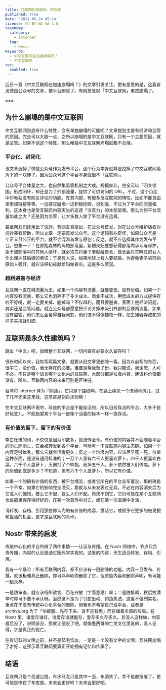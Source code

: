 ```yaml
---
title: 互联网在崩塌吗，然后呢
published: true
date: '2024-05-24 05:24'
license: CC-BY-NC-SA-4.0
taxonomy:
  category:
    - Internet
  tag:
    - Nostr
keywords:
  - 中文互联网在加速崩塌吗？
  - 中文互联网
toc:
  enabled: true
---
```


近日一篇《中文互联网在加速崩塌吗？》的文章引发关注。更有意思的是，这篇首发微信公众号的文章，被平台删除了。有网友感叹「中文互联网」果然崩塌了。

===

## 为什么崩塌的是中文互联网

中文互联网到底有什么特性，会有单独崩塌的可能呢？文章提到主要有经济和监管的原因。完全可以大胆一点，之所以崩塌的是中文互联网，只有一个主要原因，就是监管。如果不谈这个特性，那么唯独中文互联网坍塌就极不合理。

### 平台化、封闭化

该文章选择了微信公众号作为发布平台，这个行为本身就算是挖掉了中文互联网墙角下的一块砖了。因为公众号这个平台本身就很不「互联网」。

公众号平台体量之大，也自然集监管机制之大成。规模如此，完全可以「闭关锁国」形成闭环，却还是为了外部流量，提供了可供访问的 URL。不过，这个页面中却唯独没有网友评论的功能。在其内部，有很多反互联网的特性，比如不能自由使用超链接等等。一边感叹崩塌一边积极挖砖，说到底，不过为了平台的流量福利。这本身也是受互联网内容天生的追逐「注意力」的本能驱使。那么为何平台流量如此之大？还是因为监管，让大多数人除了平台没有选择。

甚至网友们还用出了诀窍。有网友曾提出，在公众号首发，对在公众号维护版权对抗抄袭有帮助，所以文章一定要首发公众号。这个逻辑有些奇怪，如果公众号是一个正义且公正的平台，就不会混淆首发与原创；反之，就不应选择其作为发布平台。想象一下：在原始森林的玛帕部落里，新婚夫妇要想获得部落内承认与保护，免于被部落中的其他人破坏，就必须先将妻子奉献给酋长，酋长会对其睡过的女人作出保护其婚姻的承诺；于是有人说，如果地球上有人要结婚，为避免妻子被玛帕原始人强奸，就应该把初夜献给玛帕酋长。这是多么荒诞。

### 趋利避害与经济

互联网一直在喊流量为王。如果一个内容有流量，就能变现，就有价值。如果一个内容没有流量，那么它也消耗不了多少成本。商业不成功，用低成本的方式提供存档不好吗，就一定要关掉、删掉吗？不仅趋利，而且要避害。表面上是经济问题，其实还是监管问题。就连公众号都愿意把评论关掉来吸引外部的互联网流量，如果没有监管，他们怎么会舍得自我阉割，他们恨不得像植物一样，把生殖器弄成花的样子来招蜂引蝶。

## 互联网是永久性建筑吗？

跳出「中文」吧，放眼整个互联网，一切内容有必要永久留存吗？

很长时间以来，我每写两篇文章，就要从旧文章里删除一篇。因为以前写的东西，很中二，没价值，毫无存在的必要。谁要是帮我备了份，我只能说，我谢您，大可不必。不只是哪个语言哪个文化内的互联网，大部分都是垃圾内容，连语料价值都没有。所以，互联网内容的未来可别是区块链。

台湾将 Internet 译为「网路」，它只是个路线啊。在路上碰见一个流动地摊儿，过了几年还来这里找，这简直是刻舟求剑嘛！

在中文互联网环境中，耿直的平台是不能存活的，所以目前存活的平台，大多不是好玩意儿。不能指望某个平台一直像个活着的标本一样一直存活。

### 有价值的留下，留下的有价值

李白杜甫的诗，不仅仅是因为印数多，就流传至今。有价值的内容并不会随着平台的消亡而消亡，它会被转发到各个平台，可参考一下互联网内容生态链。如果一个内容足够优秀，那么它就会活得更久；反之一个垃圾内容，应该尽早死一死。价值这种东西，是没有通用标准的；一万个人里有六千人更喜欢萝卜，四千人更喜欢白菜。六千个人盘萝卜，灭霸打了个响指，死掉五千人，萝卜依然被人们传唱。萝卜的价值到底是多少？不知道，但有六千个人盘萝卜，所以它有价值。

如果一个的确有价值的东西，被平台埋没，或者它所在的平台全军覆没，那的确是一个不幸。如果它的影响完全湮灭，那就与从未发表过无异。不必在内容消失后为它或人们惋惜，要么它不配，要么人们不配。你找不到它，它仍可能在某个互联网仓鼠那里保存得好好的，在某一次意外中消亡，或在某一次浪潮中复活，

请转发、存档、引用那些你认为的有价值的内容，盘活它，或赋予它更多的被发掘和盘活的机会，这才是互联网的真谛。

## Nostr 带来的启发

传统中心化的平台所做了两件事情——认证与传播。在 Nostr 网络中，节点只负责传播，内容的认证是通过密码学实现的。这里的内容，天生适合转发、存档、引用。

我有一个暴论：所有互联网内容，都不应该有一键删除的功能。内容一旦发布、传播，就该极难真正删除。你可以声明你删除了它，但原始内容和删除声明，有可能一起永存。

一是防审查，就应该畅所欲言、百花齐放（字面意思）嘛；二是防抵赖，秋后拉清单时你可不要不承认呀。当然这不是为了引蛇出动、钓鱼执法，这里不强制实名，重点在于没有传统中心化平台的删除。但我也不希望自己或平台，或者是 archive.org 为了「怕被删、先存下来、说不定有用」而存储着全部的垃圾。在 Nostr 里，谁爱存谁存，谁爱存谁就能存，爱存多久存多久。若没人这样做，内容最后没了，说明该没，那就让他没了吧。就像墨西哥的亡灵文化里说的，没人记得，才是真正的死亡。

在有记载的文明之前，并不是茹毛饮血，一定是一个没有文字的文明。互联网崩塌了才好，这预示着互联网要真正开始拥有记忆和传承了。

## 结语

互联网只是个高速公路，车水马龙只是其中一面，车消失了，并不是都报废了，更可能是停在了车库里。未来会更好吗？未来会更好吧。